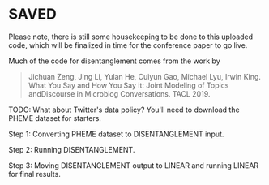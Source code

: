 # SAVED

Please note, there is still some housekeeping to be done to this uploaded code, which will be finalized in time for the conference paper to go live.

Much of the code for disentanglement comes from the work by
> Jichuan Zeng, Jing Li, Yulan He, Cuiyun Gao, Michael Lyu, Irwin King. What You Say and How You Say it: Joint Modeling of Topics andDiscourse in Microblog Conversations. TACL 2019.

TODO: What about Twitter's data policy?
You'll need to download the PHEME dataset for starters.

Step 1: Converting PHEME dataset to DISENTANGLEMENT input.

Step 2: Running DISENTANGLEMENT.

Step 3: Moving DISENTANGLEMENT output to LINEAR and running LINEAR for final results.
